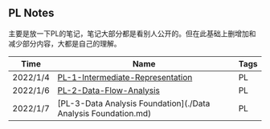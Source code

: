 ## PL Notes

主要是放一下PL的笔记，笔记大部分都是看别人公开的。但在此基础上删增加和减少部分内容，大都是自己的理解。



| Time     | Name                                                         | Tags |
| -------- | ------------------------------------------------------------ | ---- |
| 2022/1/4 | [PL-1-Intermediate-Representation](./Intermediate-Representation.md) | PL   |
| 2022/1/6 | [PL-2-Data-Flow-Analysis](./Data-Flow-Analysis.md)           | PL   |
| 2022/1/7 | [PL-3-Data Analysis Foundation](./Data Analysis Foundation.md) | PL   |